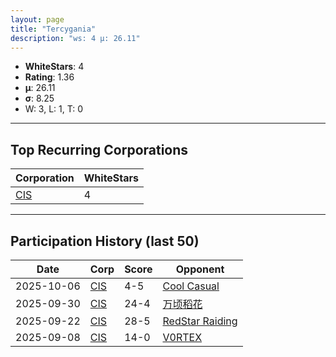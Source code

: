```yaml
---
layout: page
title: "Tercygania"
description: "ws: 4 μ: 26.11"
---
```

- **WhiteStars**: 4
- **Rating**: 1.36
- **μ**: 26.11  
- **σ**: 8.25
- W: 3, L: 1, T: 0

---

## Top Recurring Corporations

| Corporation | WhiteStars |
| --- | --- |
| [CIS](https://ws.tsl.rocks/corp/3efaab24560531ff257e73bfb281a7e9c0a9d591ac5aff55d05d35f2fb5e1d73/) | 4 |

---

## Participation History (last 50)

| Date | Corp | Score | Opponent |
| --- | --- | --- | --- |
| 2025-10-06 | [CIS](https://ws.tsl.rocks/corp/3efaab24560531ff257e73bfb281a7e9c0a9d591ac5aff55d05d35f2fb5e1d73/) | 4-5 | [Cool Casual](https://ws.tsl.rocks/corp/9a2a796d16f4c8e1d525d5964621454c42a10aa6c544766a55463862c9d3b6f0/) |
| 2025-09-30 | [CIS](https://ws.tsl.rocks/corp/3efaab24560531ff257e73bfb281a7e9c0a9d591ac5aff55d05d35f2fb5e1d73/) | 24-4 | [万顷稻花](https://ws.tsl.rocks/corp/03386ec0080aee6d7af1877f35b017855540984073077164c8d3ac4203042630/) |
| 2025-09-22 | [CIS](https://ws.tsl.rocks/corp/3efaab24560531ff257e73bfb281a7e9c0a9d591ac5aff55d05d35f2fb5e1d73/) | 28-5 | [RedStar Raiding](https://ws.tsl.rocks/corp/83a1c4f1576eec7dce037eb5b64b2455ca3affb9d3072108c5d4d3eba88b4570/) |
| 2025-09-08 | [CIS](https://ws.tsl.rocks/corp/3efaab24560531ff257e73bfb281a7e9c0a9d591ac5aff55d05d35f2fb5e1d73/) | 14-0 | [V0RTEX](https://ws.tsl.rocks/corp/dfbf2c493d0f00dab04291385bfd5d8b9673e7234e9cdaabddbff84f01ab0272/) |